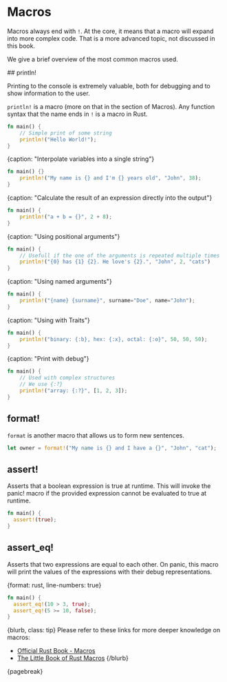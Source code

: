 # Macros

Macros always end with `!`. At the core, it means that a macro will expand into more complex code. That is a more advanced topic, not discussed in this book.

We give a brief overview of the most common macros used.

## println!

Printing to the console is extremely valuable, both for debugging and to show information to the user.

`println!` is a macro (more on that in the section of Macros). Any function syntax that the name ends in `!` is a macro in Rust.

```rust
fn main() {
	// Simple print of some string
	println!("Hello World!");
}
```

{caption: "Interpolate variables into a single string"}
```rust
fn main() {}
	println!("My name is {} and I'm {} years old", "John", 38);
}
```

{caption: "Calculate the result of an expression directly into the output"}
```rust
fn main() {
	println!("a + b = {}", 2 + 8);
}
```

{caption: "Using positional arguments"}
```rust
fn main() {
	// Usefull if the one of the arguments is repeated multiple times
	println!("{0} has {1} {2}. He love's {2}.", "John", 2, "cats")
}
```

{caption: "Using named arguments"}
```rust
fn main() {
	println!("{name} {surname}", surname="Doe", name="John");
}
```

{caption: "Using with Traits"}
```rust
fn main() {
	println!("binary: {:b}, hex: {:x}, octal: {:o}", 50, 50, 50);
}
```

{caption: "Print with debug"}
```rust
fn main() {
	// Used with complex structures
	// We use {:?}
	println!("array: {:?}", [1, 2, 3]);
}
```

## format!

`format` is another macro that allows us to form new sentences.

```rust
let owner = format!("My name is {} and I have a {}", "John", "cat");
```

## assert!

Asserts that a boolean expression is true at runtime.
This will invoke the panic! macro if the provided expression cannot be evaluated to true at runtime.

```rust
fn main() {
  assert!(true);
}
```

## assert_eq!

Asserts that two expressions are equal to each other.
On panic, this macro will print the values of the expressions with their debug representations.

{format: rust, line-numbers: true}
```rust
fn main() {
  assert_eq!(10 > 3, true);
  assert_eq!(5 >= 10, false);
}
```

{blurb, class: tip}
Please refer to these links for more deeper knowledge on macros:
* [Official Rust Book - Macros](https://doc.rust-lang.org/book/ch19-06-macros.html)
* [The Little Book of Rust Macros](https://danielkeep.github.io/tlborm/book/index.html)
{/blurb}

{pagebreak}
